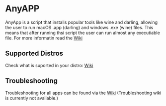 # AnyAPP
AnyApp is a script that installs popular tools like wine and darling, allowing the user to run macOS .app (darling) and windows .exe (wine) files.
This means that after running thsi script the user can run almost any executiable file.
For more informatin read the [Wiki](https://github.com/MrRubberDucky99/Any-APP/wiki)

## Supported Distros
Check what is suported in your distro: [Wiki](https://github.com/MrRubberDucky99/Any-APP/wiki/Supported-Distros#install-types)

## Troubleshooting
Troubleshooting for all apps can be found via the [Wiki]() (Troubleshooting wiki is currently not avaliable.)
